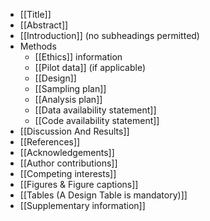 - [[Title]]
- [[Abstract]]
- [[Introduction]] (no subheadings permitted)
- Methods
	- [[Ethics]] information
	- [[Pilot data]] (if applicable)
	- [[Design]]
	- [[Sampling plan]]
	- [[Analysis plan]]
	- [[Data availability statement]]
	- [[Code availability statement]]
- [[Discussion And Results]]
- [[References]]
- [[Acknowledgements]]
- [[Author contributions]]
- [[Competing interests]]
- [[Figures & Figure captions]]
- [[Tables (A Design Table is mandatory)]]
- [[Supplementary information]]
